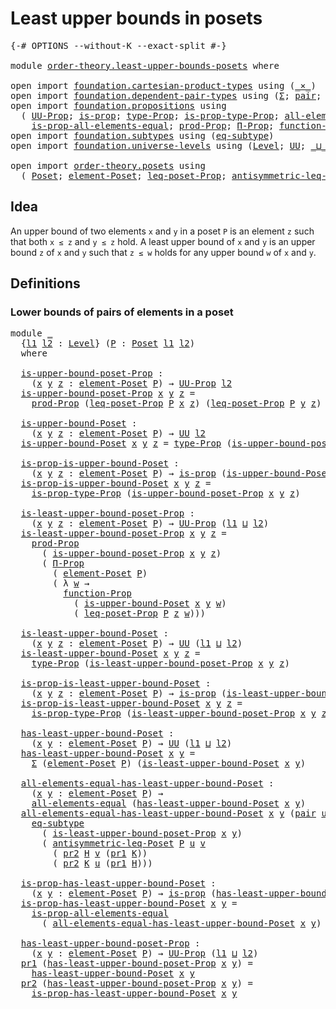 # Least upper bounds in posets

<pre class="Agda"><a id="41" class="Symbol">{-#</a> <a id="45" class="Keyword">OPTIONS</a> <a id="53" class="Pragma">--without-K</a> <a id="65" class="Pragma">--exact-split</a> <a id="79" class="Symbol">#-}</a>

<a id="84" class="Keyword">module</a> <a id="91" href="order-theory.least-upper-bounds-posets.html" class="Module">order-theory.least-upper-bounds-posets</a> <a id="130" class="Keyword">where</a>

<a id="137" class="Keyword">open</a> <a id="142" class="Keyword">import</a> <a id="149" href="foundation.cartesian-product-types.html" class="Module">foundation.cartesian-product-types</a> <a id="184" class="Keyword">using</a> <a id="190" class="Symbol">(</a><a id="191" href="foundation-core.cartesian-product-types.html#577" class="Function Operator">_×_</a><a id="194" class="Symbol">)</a>
<a id="196" class="Keyword">open</a> <a id="201" class="Keyword">import</a> <a id="208" href="foundation.dependent-pair-types.html" class="Module">foundation.dependent-pair-types</a> <a id="240" class="Keyword">using</a> <a id="246" class="Symbol">(</a><a id="247" href="foundation-core.dependent-pair-types.html#502" class="Record">Σ</a><a id="248" class="Symbol">;</a> <a id="250" href="foundation-core.dependent-pair-types.html#575" class="InductiveConstructor">pair</a><a id="254" class="Symbol">;</a> <a id="256" href="foundation-core.dependent-pair-types.html#592" class="Field">pr1</a><a id="259" class="Symbol">;</a> <a id="261" href="foundation-core.dependent-pair-types.html#604" class="Field">pr2</a><a id="264" class="Symbol">)</a>
<a id="266" class="Keyword">open</a> <a id="271" class="Keyword">import</a> <a id="278" href="foundation.propositions.html" class="Module">foundation.propositions</a> <a id="302" class="Keyword">using</a>
  <a id="310" class="Symbol">(</a> <a id="312" href="foundation-core.propositions.html#1322" class="Function">UU-Prop</a><a id="319" class="Symbol">;</a> <a id="321" href="foundation-core.propositions.html#1246" class="Function">is-prop</a><a id="328" class="Symbol">;</a> <a id="330" href="foundation-core.propositions.html#1424" class="Function">type-Prop</a><a id="339" class="Symbol">;</a> <a id="341" href="foundation-core.propositions.html#1491" class="Function">is-prop-type-Prop</a><a id="358" class="Symbol">;</a> <a id="360" href="foundation-core.propositions.html#2135" class="Function">all-elements-equal</a><a id="378" class="Symbol">;</a>
    <a id="384" href="foundation-core.propositions.html#2335" class="Function">is-prop-all-elements-equal</a><a id="410" class="Symbol">;</a> <a id="412" href="foundation-core.propositions.html#5805" class="Function">prod-Prop</a><a id="421" class="Symbol">;</a> <a id="423" href="foundation.propositions.html#1941" class="Function">Π-Prop</a><a id="429" class="Symbol">;</a> <a id="431" href="foundation.propositions.html#3552" class="Function">function-Prop</a><a id="444" class="Symbol">)</a>
<a id="446" class="Keyword">open</a> <a id="451" class="Keyword">import</a> <a id="458" href="foundation.subtypes.html" class="Module">foundation.subtypes</a> <a id="478" class="Keyword">using</a> <a id="484" class="Symbol">(</a><a id="485" href="foundation-core.subtypes.html#3381" class="Function">eq-subtype</a><a id="495" class="Symbol">)</a>
<a id="497" class="Keyword">open</a> <a id="502" class="Keyword">import</a> <a id="509" href="foundation.universe-levels.html" class="Module">foundation.universe-levels</a> <a id="536" class="Keyword">using</a> <a id="542" class="Symbol">(</a><a id="543" href="Agda.Primitive.html#597" class="Postulate">Level</a><a id="548" class="Symbol">;</a> <a id="550" href="foundation-core.universe-levels.html#222" class="Primitive">UU</a><a id="552" class="Symbol">;</a> <a id="554" href="Agda.Primitive.html#810" class="Primitive Operator">_⊔_</a><a id="557" class="Symbol">)</a>

<a id="560" class="Keyword">open</a> <a id="565" class="Keyword">import</a> <a id="572" href="order-theory.posets.html" class="Module">order-theory.posets</a> <a id="592" class="Keyword">using</a>
  <a id="600" class="Symbol">(</a> <a id="602" href="order-theory.posets.html#731" class="Function">Poset</a><a id="607" class="Symbol">;</a> <a id="609" href="order-theory.posets.html#1145" class="Function">element-Poset</a><a id="622" class="Symbol">;</a> <a id="624" href="order-theory.posets.html#1194" class="Function">leq-poset-Prop</a><a id="638" class="Symbol">;</a> <a id="640" href="order-theory.posets.html#1983" class="Function">antisymmetric-leq-Poset</a><a id="663" class="Symbol">)</a>
</pre>
## Idea

An upper bound of two elements `x` and `y` in a poset `P` is an element `z` such that both `x ≤ z` and `y ≤ z` hold. A least upper bound of `x` and `y` is an upper bound `z` of `x` and `y` such that `z ≤ w` holds for any upper bound `w` of `x` and `y`.

## Definitions

### Lower bounds of pairs of elements in a poset

<pre class="Agda"><a id="1007" class="Keyword">module</a> <a id="1014" href="order-theory.least-upper-bounds-posets.html#1014" class="Module">_</a>
  <a id="1018" class="Symbol">{</a><a id="1019" href="order-theory.least-upper-bounds-posets.html#1019" class="Bound">l1</a> <a id="1022" href="order-theory.least-upper-bounds-posets.html#1022" class="Bound">l2</a> <a id="1025" class="Symbol">:</a> <a id="1027" href="Agda.Primitive.html#597" class="Postulate">Level</a><a id="1032" class="Symbol">}</a> <a id="1034" class="Symbol">(</a><a id="1035" href="order-theory.least-upper-bounds-posets.html#1035" class="Bound">P</a> <a id="1037" class="Symbol">:</a> <a id="1039" href="order-theory.posets.html#731" class="Function">Poset</a> <a id="1045" href="order-theory.least-upper-bounds-posets.html#1019" class="Bound">l1</a> <a id="1048" href="order-theory.least-upper-bounds-posets.html#1022" class="Bound">l2</a><a id="1050" class="Symbol">)</a>
  <a id="1054" class="Keyword">where</a>

  <a id="1063" href="order-theory.least-upper-bounds-posets.html#1063" class="Function">is-upper-bound-poset-Prop</a> <a id="1089" class="Symbol">:</a>
    <a id="1095" class="Symbol">(</a><a id="1096" href="order-theory.least-upper-bounds-posets.html#1096" class="Bound">x</a> <a id="1098" href="order-theory.least-upper-bounds-posets.html#1098" class="Bound">y</a> <a id="1100" href="order-theory.least-upper-bounds-posets.html#1100" class="Bound">z</a> <a id="1102" class="Symbol">:</a> <a id="1104" href="order-theory.posets.html#1145" class="Function">element-Poset</a> <a id="1118" href="order-theory.least-upper-bounds-posets.html#1035" class="Bound">P</a><a id="1119" class="Symbol">)</a> <a id="1121" class="Symbol">→</a> <a id="1123" href="foundation-core.propositions.html#1322" class="Function">UU-Prop</a> <a id="1131" href="order-theory.least-upper-bounds-posets.html#1022" class="Bound">l2</a>
  <a id="1136" href="order-theory.least-upper-bounds-posets.html#1063" class="Function">is-upper-bound-poset-Prop</a> <a id="1162" href="order-theory.least-upper-bounds-posets.html#1162" class="Bound">x</a> <a id="1164" href="order-theory.least-upper-bounds-posets.html#1164" class="Bound">y</a> <a id="1166" href="order-theory.least-upper-bounds-posets.html#1166" class="Bound">z</a> <a id="1168" class="Symbol">=</a>
    <a id="1174" href="foundation-core.propositions.html#5805" class="Function">prod-Prop</a> <a id="1184" class="Symbol">(</a><a id="1185" href="order-theory.posets.html#1194" class="Function">leq-poset-Prop</a> <a id="1200" href="order-theory.least-upper-bounds-posets.html#1035" class="Bound">P</a> <a id="1202" href="order-theory.least-upper-bounds-posets.html#1162" class="Bound">x</a> <a id="1204" href="order-theory.least-upper-bounds-posets.html#1166" class="Bound">z</a><a id="1205" class="Symbol">)</a> <a id="1207" class="Symbol">(</a><a id="1208" href="order-theory.posets.html#1194" class="Function">leq-poset-Prop</a> <a id="1223" href="order-theory.least-upper-bounds-posets.html#1035" class="Bound">P</a> <a id="1225" href="order-theory.least-upper-bounds-posets.html#1164" class="Bound">y</a> <a id="1227" href="order-theory.least-upper-bounds-posets.html#1166" class="Bound">z</a><a id="1228" class="Symbol">)</a>

  <a id="1233" href="order-theory.least-upper-bounds-posets.html#1233" class="Function">is-upper-bound-Poset</a> <a id="1254" class="Symbol">:</a>
    <a id="1260" class="Symbol">(</a><a id="1261" href="order-theory.least-upper-bounds-posets.html#1261" class="Bound">x</a> <a id="1263" href="order-theory.least-upper-bounds-posets.html#1263" class="Bound">y</a> <a id="1265" href="order-theory.least-upper-bounds-posets.html#1265" class="Bound">z</a> <a id="1267" class="Symbol">:</a> <a id="1269" href="order-theory.posets.html#1145" class="Function">element-Poset</a> <a id="1283" href="order-theory.least-upper-bounds-posets.html#1035" class="Bound">P</a><a id="1284" class="Symbol">)</a> <a id="1286" class="Symbol">→</a> <a id="1288" href="foundation-core.universe-levels.html#222" class="Primitive">UU</a> <a id="1291" href="order-theory.least-upper-bounds-posets.html#1022" class="Bound">l2</a>
  <a id="1296" href="order-theory.least-upper-bounds-posets.html#1233" class="Function">is-upper-bound-Poset</a> <a id="1317" href="order-theory.least-upper-bounds-posets.html#1317" class="Bound">x</a> <a id="1319" href="order-theory.least-upper-bounds-posets.html#1319" class="Bound">y</a> <a id="1321" href="order-theory.least-upper-bounds-posets.html#1321" class="Bound">z</a> <a id="1323" class="Symbol">=</a> <a id="1325" href="foundation-core.propositions.html#1424" class="Function">type-Prop</a> <a id="1335" class="Symbol">(</a><a id="1336" href="order-theory.least-upper-bounds-posets.html#1063" class="Function">is-upper-bound-poset-Prop</a> <a id="1362" href="order-theory.least-upper-bounds-posets.html#1317" class="Bound">x</a> <a id="1364" href="order-theory.least-upper-bounds-posets.html#1319" class="Bound">y</a> <a id="1366" href="order-theory.least-upper-bounds-posets.html#1321" class="Bound">z</a><a id="1367" class="Symbol">)</a>

  <a id="1372" href="order-theory.least-upper-bounds-posets.html#1372" class="Function">is-prop-is-upper-bound-Poset</a> <a id="1401" class="Symbol">:</a>
    <a id="1407" class="Symbol">(</a><a id="1408" href="order-theory.least-upper-bounds-posets.html#1408" class="Bound">x</a> <a id="1410" href="order-theory.least-upper-bounds-posets.html#1410" class="Bound">y</a> <a id="1412" href="order-theory.least-upper-bounds-posets.html#1412" class="Bound">z</a> <a id="1414" class="Symbol">:</a> <a id="1416" href="order-theory.posets.html#1145" class="Function">element-Poset</a> <a id="1430" href="order-theory.least-upper-bounds-posets.html#1035" class="Bound">P</a><a id="1431" class="Symbol">)</a> <a id="1433" class="Symbol">→</a> <a id="1435" href="foundation-core.propositions.html#1246" class="Function">is-prop</a> <a id="1443" class="Symbol">(</a><a id="1444" href="order-theory.least-upper-bounds-posets.html#1233" class="Function">is-upper-bound-Poset</a> <a id="1465" href="order-theory.least-upper-bounds-posets.html#1408" class="Bound">x</a> <a id="1467" href="order-theory.least-upper-bounds-posets.html#1410" class="Bound">y</a> <a id="1469" href="order-theory.least-upper-bounds-posets.html#1412" class="Bound">z</a><a id="1470" class="Symbol">)</a>
  <a id="1474" href="order-theory.least-upper-bounds-posets.html#1372" class="Function">is-prop-is-upper-bound-Poset</a> <a id="1503" href="order-theory.least-upper-bounds-posets.html#1503" class="Bound">x</a> <a id="1505" href="order-theory.least-upper-bounds-posets.html#1505" class="Bound">y</a> <a id="1507" href="order-theory.least-upper-bounds-posets.html#1507" class="Bound">z</a> <a id="1509" class="Symbol">=</a>
    <a id="1515" href="foundation-core.propositions.html#1491" class="Function">is-prop-type-Prop</a> <a id="1533" class="Symbol">(</a><a id="1534" href="order-theory.least-upper-bounds-posets.html#1063" class="Function">is-upper-bound-poset-Prop</a> <a id="1560" href="order-theory.least-upper-bounds-posets.html#1503" class="Bound">x</a> <a id="1562" href="order-theory.least-upper-bounds-posets.html#1505" class="Bound">y</a> <a id="1564" href="order-theory.least-upper-bounds-posets.html#1507" class="Bound">z</a><a id="1565" class="Symbol">)</a>

  <a id="1570" href="order-theory.least-upper-bounds-posets.html#1570" class="Function">is-least-upper-bound-poset-Prop</a> <a id="1602" class="Symbol">:</a>
    <a id="1608" class="Symbol">(</a><a id="1609" href="order-theory.least-upper-bounds-posets.html#1609" class="Bound">x</a> <a id="1611" href="order-theory.least-upper-bounds-posets.html#1611" class="Bound">y</a> <a id="1613" href="order-theory.least-upper-bounds-posets.html#1613" class="Bound">z</a> <a id="1615" class="Symbol">:</a> <a id="1617" href="order-theory.posets.html#1145" class="Function">element-Poset</a> <a id="1631" href="order-theory.least-upper-bounds-posets.html#1035" class="Bound">P</a><a id="1632" class="Symbol">)</a> <a id="1634" class="Symbol">→</a> <a id="1636" href="foundation-core.propositions.html#1322" class="Function">UU-Prop</a> <a id="1644" class="Symbol">(</a><a id="1645" href="order-theory.least-upper-bounds-posets.html#1019" class="Bound">l1</a> <a id="1648" href="Agda.Primitive.html#810" class="Primitive Operator">⊔</a> <a id="1650" href="order-theory.least-upper-bounds-posets.html#1022" class="Bound">l2</a><a id="1652" class="Symbol">)</a>
  <a id="1656" href="order-theory.least-upper-bounds-posets.html#1570" class="Function">is-least-upper-bound-poset-Prop</a> <a id="1688" href="order-theory.least-upper-bounds-posets.html#1688" class="Bound">x</a> <a id="1690" href="order-theory.least-upper-bounds-posets.html#1690" class="Bound">y</a> <a id="1692" href="order-theory.least-upper-bounds-posets.html#1692" class="Bound">z</a> <a id="1694" class="Symbol">=</a>
    <a id="1700" href="foundation-core.propositions.html#5805" class="Function">prod-Prop</a>
      <a id="1716" class="Symbol">(</a> <a id="1718" href="order-theory.least-upper-bounds-posets.html#1063" class="Function">is-upper-bound-poset-Prop</a> <a id="1744" href="order-theory.least-upper-bounds-posets.html#1688" class="Bound">x</a> <a id="1746" href="order-theory.least-upper-bounds-posets.html#1690" class="Bound">y</a> <a id="1748" href="order-theory.least-upper-bounds-posets.html#1692" class="Bound">z</a><a id="1749" class="Symbol">)</a>
      <a id="1757" class="Symbol">(</a> <a id="1759" href="foundation.propositions.html#1941" class="Function">Π-Prop</a>
        <a id="1774" class="Symbol">(</a> <a id="1776" href="order-theory.posets.html#1145" class="Function">element-Poset</a> <a id="1790" href="order-theory.least-upper-bounds-posets.html#1035" class="Bound">P</a><a id="1791" class="Symbol">)</a>
        <a id="1801" class="Symbol">(</a> <a id="1803" class="Symbol">λ</a> <a id="1805" href="order-theory.least-upper-bounds-posets.html#1805" class="Bound">w</a> <a id="1807" class="Symbol">→</a>
          <a id="1819" href="foundation.propositions.html#3552" class="Function">function-Prop</a>
            <a id="1845" class="Symbol">(</a> <a id="1847" href="order-theory.least-upper-bounds-posets.html#1233" class="Function">is-upper-bound-Poset</a> <a id="1868" href="order-theory.least-upper-bounds-posets.html#1688" class="Bound">x</a> <a id="1870" href="order-theory.least-upper-bounds-posets.html#1690" class="Bound">y</a> <a id="1872" href="order-theory.least-upper-bounds-posets.html#1805" class="Bound">w</a><a id="1873" class="Symbol">)</a>
            <a id="1887" class="Symbol">(</a> <a id="1889" href="order-theory.posets.html#1194" class="Function">leq-poset-Prop</a> <a id="1904" href="order-theory.least-upper-bounds-posets.html#1035" class="Bound">P</a> <a id="1906" href="order-theory.least-upper-bounds-posets.html#1692" class="Bound">z</a> <a id="1908" href="order-theory.least-upper-bounds-posets.html#1805" class="Bound">w</a><a id="1909" class="Symbol">)))</a>

  <a id="1916" href="order-theory.least-upper-bounds-posets.html#1916" class="Function">is-least-upper-bound-Poset</a> <a id="1943" class="Symbol">:</a>
    <a id="1949" class="Symbol">(</a><a id="1950" href="order-theory.least-upper-bounds-posets.html#1950" class="Bound">x</a> <a id="1952" href="order-theory.least-upper-bounds-posets.html#1952" class="Bound">y</a> <a id="1954" href="order-theory.least-upper-bounds-posets.html#1954" class="Bound">z</a> <a id="1956" class="Symbol">:</a> <a id="1958" href="order-theory.posets.html#1145" class="Function">element-Poset</a> <a id="1972" href="order-theory.least-upper-bounds-posets.html#1035" class="Bound">P</a><a id="1973" class="Symbol">)</a> <a id="1975" class="Symbol">→</a> <a id="1977" href="foundation-core.universe-levels.html#222" class="Primitive">UU</a> <a id="1980" class="Symbol">(</a><a id="1981" href="order-theory.least-upper-bounds-posets.html#1019" class="Bound">l1</a> <a id="1984" href="Agda.Primitive.html#810" class="Primitive Operator">⊔</a> <a id="1986" href="order-theory.least-upper-bounds-posets.html#1022" class="Bound">l2</a><a id="1988" class="Symbol">)</a>
  <a id="1992" href="order-theory.least-upper-bounds-posets.html#1916" class="Function">is-least-upper-bound-Poset</a> <a id="2019" href="order-theory.least-upper-bounds-posets.html#2019" class="Bound">x</a> <a id="2021" href="order-theory.least-upper-bounds-posets.html#2021" class="Bound">y</a> <a id="2023" href="order-theory.least-upper-bounds-posets.html#2023" class="Bound">z</a> <a id="2025" class="Symbol">=</a>
    <a id="2031" href="foundation-core.propositions.html#1424" class="Function">type-Prop</a> <a id="2041" class="Symbol">(</a><a id="2042" href="order-theory.least-upper-bounds-posets.html#1570" class="Function">is-least-upper-bound-poset-Prop</a> <a id="2074" href="order-theory.least-upper-bounds-posets.html#2019" class="Bound">x</a> <a id="2076" href="order-theory.least-upper-bounds-posets.html#2021" class="Bound">y</a> <a id="2078" href="order-theory.least-upper-bounds-posets.html#2023" class="Bound">z</a><a id="2079" class="Symbol">)</a>

  <a id="2084" href="order-theory.least-upper-bounds-posets.html#2084" class="Function">is-prop-is-least-upper-bound-Poset</a> <a id="2119" class="Symbol">:</a>
    <a id="2125" class="Symbol">(</a><a id="2126" href="order-theory.least-upper-bounds-posets.html#2126" class="Bound">x</a> <a id="2128" href="order-theory.least-upper-bounds-posets.html#2128" class="Bound">y</a> <a id="2130" href="order-theory.least-upper-bounds-posets.html#2130" class="Bound">z</a> <a id="2132" class="Symbol">:</a> <a id="2134" href="order-theory.posets.html#1145" class="Function">element-Poset</a> <a id="2148" href="order-theory.least-upper-bounds-posets.html#1035" class="Bound">P</a><a id="2149" class="Symbol">)</a> <a id="2151" class="Symbol">→</a> <a id="2153" href="foundation-core.propositions.html#1246" class="Function">is-prop</a> <a id="2161" class="Symbol">(</a><a id="2162" href="order-theory.least-upper-bounds-posets.html#1916" class="Function">is-least-upper-bound-Poset</a> <a id="2189" href="order-theory.least-upper-bounds-posets.html#2126" class="Bound">x</a> <a id="2191" href="order-theory.least-upper-bounds-posets.html#2128" class="Bound">y</a> <a id="2193" href="order-theory.least-upper-bounds-posets.html#2130" class="Bound">z</a><a id="2194" class="Symbol">)</a>
  <a id="2198" href="order-theory.least-upper-bounds-posets.html#2084" class="Function">is-prop-is-least-upper-bound-Poset</a> <a id="2233" href="order-theory.least-upper-bounds-posets.html#2233" class="Bound">x</a> <a id="2235" href="order-theory.least-upper-bounds-posets.html#2235" class="Bound">y</a> <a id="2237" href="order-theory.least-upper-bounds-posets.html#2237" class="Bound">z</a> <a id="2239" class="Symbol">=</a>
    <a id="2245" href="foundation-core.propositions.html#1491" class="Function">is-prop-type-Prop</a> <a id="2263" class="Symbol">(</a><a id="2264" href="order-theory.least-upper-bounds-posets.html#1570" class="Function">is-least-upper-bound-poset-Prop</a> <a id="2296" href="order-theory.least-upper-bounds-posets.html#2233" class="Bound">x</a> <a id="2298" href="order-theory.least-upper-bounds-posets.html#2235" class="Bound">y</a> <a id="2300" href="order-theory.least-upper-bounds-posets.html#2237" class="Bound">z</a><a id="2301" class="Symbol">)</a>

  <a id="2306" href="order-theory.least-upper-bounds-posets.html#2306" class="Function">has-least-upper-bound-Poset</a> <a id="2334" class="Symbol">:</a>
    <a id="2340" class="Symbol">(</a><a id="2341" href="order-theory.least-upper-bounds-posets.html#2341" class="Bound">x</a> <a id="2343" href="order-theory.least-upper-bounds-posets.html#2343" class="Bound">y</a> <a id="2345" class="Symbol">:</a> <a id="2347" href="order-theory.posets.html#1145" class="Function">element-Poset</a> <a id="2361" href="order-theory.least-upper-bounds-posets.html#1035" class="Bound">P</a><a id="2362" class="Symbol">)</a> <a id="2364" class="Symbol">→</a> <a id="2366" href="foundation-core.universe-levels.html#222" class="Primitive">UU</a> <a id="2369" class="Symbol">(</a><a id="2370" href="order-theory.least-upper-bounds-posets.html#1019" class="Bound">l1</a> <a id="2373" href="Agda.Primitive.html#810" class="Primitive Operator">⊔</a> <a id="2375" href="order-theory.least-upper-bounds-posets.html#1022" class="Bound">l2</a><a id="2377" class="Symbol">)</a>
  <a id="2381" href="order-theory.least-upper-bounds-posets.html#2306" class="Function">has-least-upper-bound-Poset</a> <a id="2409" href="order-theory.least-upper-bounds-posets.html#2409" class="Bound">x</a> <a id="2411" href="order-theory.least-upper-bounds-posets.html#2411" class="Bound">y</a> <a id="2413" class="Symbol">=</a>
    <a id="2419" href="foundation-core.dependent-pair-types.html#502" class="Record">Σ</a> <a id="2421" class="Symbol">(</a><a id="2422" href="order-theory.posets.html#1145" class="Function">element-Poset</a> <a id="2436" href="order-theory.least-upper-bounds-posets.html#1035" class="Bound">P</a><a id="2437" class="Symbol">)</a> <a id="2439" class="Symbol">(</a><a id="2440" href="order-theory.least-upper-bounds-posets.html#1916" class="Function">is-least-upper-bound-Poset</a> <a id="2467" href="order-theory.least-upper-bounds-posets.html#2409" class="Bound">x</a> <a id="2469" href="order-theory.least-upper-bounds-posets.html#2411" class="Bound">y</a><a id="2470" class="Symbol">)</a>

  <a id="2475" href="order-theory.least-upper-bounds-posets.html#2475" class="Function">all-elements-equal-has-least-upper-bound-Poset</a> <a id="2522" class="Symbol">:</a>
    <a id="2528" class="Symbol">(</a><a id="2529" href="order-theory.least-upper-bounds-posets.html#2529" class="Bound">x</a> <a id="2531" href="order-theory.least-upper-bounds-posets.html#2531" class="Bound">y</a> <a id="2533" class="Symbol">:</a> <a id="2535" href="order-theory.posets.html#1145" class="Function">element-Poset</a> <a id="2549" href="order-theory.least-upper-bounds-posets.html#1035" class="Bound">P</a><a id="2550" class="Symbol">)</a> <a id="2552" class="Symbol">→</a>
    <a id="2558" href="foundation-core.propositions.html#2135" class="Function">all-elements-equal</a> <a id="2577" class="Symbol">(</a><a id="2578" href="order-theory.least-upper-bounds-posets.html#2306" class="Function">has-least-upper-bound-Poset</a> <a id="2606" href="order-theory.least-upper-bounds-posets.html#2529" class="Bound">x</a> <a id="2608" href="order-theory.least-upper-bounds-posets.html#2531" class="Bound">y</a><a id="2609" class="Symbol">)</a>
  <a id="2613" href="order-theory.least-upper-bounds-posets.html#2475" class="Function">all-elements-equal-has-least-upper-bound-Poset</a> <a id="2660" href="order-theory.least-upper-bounds-posets.html#2660" class="Bound">x</a> <a id="2662" href="order-theory.least-upper-bounds-posets.html#2662" class="Bound">y</a> <a id="2664" class="Symbol">(</a><a id="2665" href="foundation-core.dependent-pair-types.html#575" class="InductiveConstructor">pair</a> <a id="2670" href="order-theory.least-upper-bounds-posets.html#2670" class="Bound">u</a> <a id="2672" href="order-theory.least-upper-bounds-posets.html#2672" class="Bound">H</a><a id="2673" class="Symbol">)</a> <a id="2675" class="Symbol">(</a><a id="2676" href="foundation-core.dependent-pair-types.html#575" class="InductiveConstructor">pair</a> <a id="2681" href="order-theory.least-upper-bounds-posets.html#2681" class="Bound">v</a> <a id="2683" href="order-theory.least-upper-bounds-posets.html#2683" class="Bound">K</a><a id="2684" class="Symbol">)</a> <a id="2686" class="Symbol">=</a>
    <a id="2692" href="foundation-core.subtypes.html#3381" class="Function">eq-subtype</a>
      <a id="2709" class="Symbol">(</a> <a id="2711" href="order-theory.least-upper-bounds-posets.html#1570" class="Function">is-least-upper-bound-poset-Prop</a> <a id="2743" href="order-theory.least-upper-bounds-posets.html#2660" class="Bound">x</a> <a id="2745" href="order-theory.least-upper-bounds-posets.html#2662" class="Bound">y</a><a id="2746" class="Symbol">)</a>
      <a id="2754" class="Symbol">(</a> <a id="2756" href="order-theory.posets.html#1983" class="Function">antisymmetric-leq-Poset</a> <a id="2780" href="order-theory.least-upper-bounds-posets.html#1035" class="Bound">P</a> <a id="2782" href="order-theory.least-upper-bounds-posets.html#2670" class="Bound">u</a> <a id="2784" href="order-theory.least-upper-bounds-posets.html#2681" class="Bound">v</a>
        <a id="2794" class="Symbol">(</a> <a id="2796" href="foundation-core.dependent-pair-types.html#604" class="Field">pr2</a> <a id="2800" href="order-theory.least-upper-bounds-posets.html#2672" class="Bound">H</a> <a id="2802" href="order-theory.least-upper-bounds-posets.html#2681" class="Bound">v</a> <a id="2804" class="Symbol">(</a><a id="2805" href="foundation-core.dependent-pair-types.html#592" class="Field">pr1</a> <a id="2809" href="order-theory.least-upper-bounds-posets.html#2683" class="Bound">K</a><a id="2810" class="Symbol">))</a>
        <a id="2821" class="Symbol">(</a> <a id="2823" href="foundation-core.dependent-pair-types.html#604" class="Field">pr2</a> <a id="2827" href="order-theory.least-upper-bounds-posets.html#2683" class="Bound">K</a> <a id="2829" href="order-theory.least-upper-bounds-posets.html#2670" class="Bound">u</a> <a id="2831" class="Symbol">(</a><a id="2832" href="foundation-core.dependent-pair-types.html#592" class="Field">pr1</a> <a id="2836" href="order-theory.least-upper-bounds-posets.html#2672" class="Bound">H</a><a id="2837" class="Symbol">)))</a>

  <a id="2844" href="order-theory.least-upper-bounds-posets.html#2844" class="Function">is-prop-has-least-upper-bound-Poset</a> <a id="2880" class="Symbol">:</a>
    <a id="2886" class="Symbol">(</a><a id="2887" href="order-theory.least-upper-bounds-posets.html#2887" class="Bound">x</a> <a id="2889" href="order-theory.least-upper-bounds-posets.html#2889" class="Bound">y</a> <a id="2891" class="Symbol">:</a> <a id="2893" href="order-theory.posets.html#1145" class="Function">element-Poset</a> <a id="2907" href="order-theory.least-upper-bounds-posets.html#1035" class="Bound">P</a><a id="2908" class="Symbol">)</a> <a id="2910" class="Symbol">→</a> <a id="2912" href="foundation-core.propositions.html#1246" class="Function">is-prop</a> <a id="2920" class="Symbol">(</a><a id="2921" href="order-theory.least-upper-bounds-posets.html#2306" class="Function">has-least-upper-bound-Poset</a> <a id="2949" href="order-theory.least-upper-bounds-posets.html#2887" class="Bound">x</a> <a id="2951" href="order-theory.least-upper-bounds-posets.html#2889" class="Bound">y</a><a id="2952" class="Symbol">)</a>
  <a id="2956" href="order-theory.least-upper-bounds-posets.html#2844" class="Function">is-prop-has-least-upper-bound-Poset</a> <a id="2992" href="order-theory.least-upper-bounds-posets.html#2992" class="Bound">x</a> <a id="2994" href="order-theory.least-upper-bounds-posets.html#2994" class="Bound">y</a> <a id="2996" class="Symbol">=</a>
    <a id="3002" href="foundation-core.propositions.html#2335" class="Function">is-prop-all-elements-equal</a>
      <a id="3035" class="Symbol">(</a> <a id="3037" href="order-theory.least-upper-bounds-posets.html#2475" class="Function">all-elements-equal-has-least-upper-bound-Poset</a> <a id="3084" href="order-theory.least-upper-bounds-posets.html#2992" class="Bound">x</a> <a id="3086" href="order-theory.least-upper-bounds-posets.html#2994" class="Bound">y</a><a id="3087" class="Symbol">)</a>

  <a id="3092" href="order-theory.least-upper-bounds-posets.html#3092" class="Function">has-least-upper-bound-poset-Prop</a> <a id="3125" class="Symbol">:</a>
    <a id="3131" class="Symbol">(</a><a id="3132" href="order-theory.least-upper-bounds-posets.html#3132" class="Bound">x</a> <a id="3134" href="order-theory.least-upper-bounds-posets.html#3134" class="Bound">y</a> <a id="3136" class="Symbol">:</a> <a id="3138" href="order-theory.posets.html#1145" class="Function">element-Poset</a> <a id="3152" href="order-theory.least-upper-bounds-posets.html#1035" class="Bound">P</a><a id="3153" class="Symbol">)</a> <a id="3155" class="Symbol">→</a> <a id="3157" href="foundation-core.propositions.html#1322" class="Function">UU-Prop</a> <a id="3165" class="Symbol">(</a><a id="3166" href="order-theory.least-upper-bounds-posets.html#1019" class="Bound">l1</a> <a id="3169" href="Agda.Primitive.html#810" class="Primitive Operator">⊔</a> <a id="3171" href="order-theory.least-upper-bounds-posets.html#1022" class="Bound">l2</a><a id="3173" class="Symbol">)</a>
  <a id="3177" href="foundation-core.dependent-pair-types.html#592" class="Field">pr1</a> <a id="3181" class="Symbol">(</a><a id="3182" href="order-theory.least-upper-bounds-posets.html#3092" class="Function">has-least-upper-bound-poset-Prop</a> <a id="3215" href="order-theory.least-upper-bounds-posets.html#3215" class="Bound">x</a> <a id="3217" href="order-theory.least-upper-bounds-posets.html#3217" class="Bound">y</a><a id="3218" class="Symbol">)</a> <a id="3220" class="Symbol">=</a>
    <a id="3226" href="order-theory.least-upper-bounds-posets.html#2306" class="Function">has-least-upper-bound-Poset</a> <a id="3254" href="order-theory.least-upper-bounds-posets.html#3215" class="Bound">x</a> <a id="3256" href="order-theory.least-upper-bounds-posets.html#3217" class="Bound">y</a>
  <a id="3260" href="foundation-core.dependent-pair-types.html#604" class="Field">pr2</a> <a id="3264" class="Symbol">(</a><a id="3265" href="order-theory.least-upper-bounds-posets.html#3092" class="Function">has-least-upper-bound-poset-Prop</a> <a id="3298" href="order-theory.least-upper-bounds-posets.html#3298" class="Bound">x</a> <a id="3300" href="order-theory.least-upper-bounds-posets.html#3300" class="Bound">y</a><a id="3301" class="Symbol">)</a> <a id="3303" class="Symbol">=</a>
    <a id="3309" href="order-theory.least-upper-bounds-posets.html#2844" class="Function">is-prop-has-least-upper-bound-Poset</a> <a id="3345" href="order-theory.least-upper-bounds-posets.html#3298" class="Bound">x</a> <a id="3347" href="order-theory.least-upper-bounds-posets.html#3300" class="Bound">y</a>
</pre>